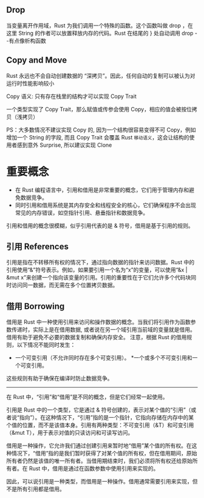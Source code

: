 ## Drop

当变量离开作用域，Rust 为我们调用一个特殊的函数。这个函数叫做 drop ，在这里
String 的作者可以放置释放内存的代码。Rust 在结尾的 } 处自动调用 drop
--有点像析构函数

## Copy and Move

Rust 永远也不会自动创建数据的 “深拷贝”。因此，任何自动的复制可以被认为对运行时性能影响较小

Copy 语义: 只有存在栈里的结构才可以实现 Copy Trait

一个类型实现了 Copy Trait，那么赋值或传参会使用 Copy，相应的值会被按位拷贝（浅拷贝）

PS：大多数情况不建议实现 Copy 的, 因为一个结构很容易变得不可 Copy，例如增加一个 String 的字段,
而且 Copy Trait 会覆盖 Rust `移动语义`，这会让结构的使用者感到意外 Surprise, 所以建议实现 Clone

# 重要概念

- 在 Rust 编程语言中，引用和借用是非常重要的概念，它们用于管理内存和避免数据竞争。
- 同时引用和借用系统是其内存安全和线程安全的核心，它们确保程序不会出现常见的内存错误，如空指针引用、悬垂指针和数据竞争。

引用和借用的概念很模糊，似乎引用代表的是 & 符号，借用是基于引用的规则。

## 引用 References

引用是指在不转移所有权的情况下，通过指向数据的指针来访问数据。Rust 中的引用使用“&”符号表示。例如，如果要引用一个名为“x”的变量，可以使用“&x | &mut x”来创建一个指向该变量的引用。引用的重要性在于它们允许多个代码块同时访问同一数据，而无需在多个位置拷贝数据。

## 借用 Borrowing

借用是 Rust 中一种使用引用来访问和操作数据的概念。当我们将引用作为函数参数传递时，实际上是在借用数据, 或者说在另一个域引用当前域的变量就是借用。借用有助于避免不必要的数据复制和确保内存安全。
注意，根据 Rust 的借用规则，以下情况不能同时发生：

- 一个可变引用（不允许同时存在多个可变引用）。 \*一个或多个不可变引用和一个可变引用。

这些规则有助于确保在编译时防止数据竞争。

---

在 Rust 中，“引用”和“借用”是不同的概念，但是它们经常一起使用。

引用是 Rust 中的一个类型，它是通过 & 符号创建的，表示对某个值的“引用”（或者说“指向”）。在这种情况下，“引用”指的是一个指针，它指向存储在内存中的某个值的位置，而不是该值本身。引用有两种类型：不可变引用（&T）和可变引用（&mut T），用于表示对值的只读访问和可读写访问。

借用是一种操作，它允许我们通过创建引用来暂时地“借用”某个值的所有权。在这种情况下，“借用”指的是我们暂时获得了对某个值的所有权，但在借用期间，原始所有者仍然是该值的唯一所有者。当借用期结束时，我们必须将所有权还给原始所有者。在 Rust 中，借用是通过在函数参数中使用引用来实现的。

因此，可以说引用是一种类型，而借用是一种操作。借用通常需要引用来实现，但不是所有引用都是借用。
